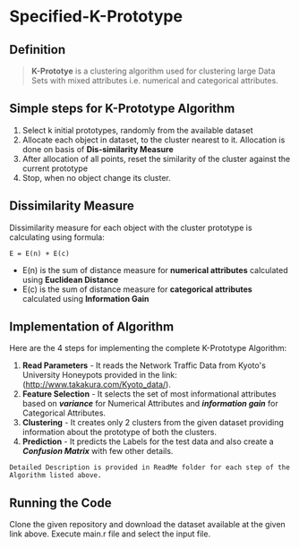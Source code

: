 # Specified-K-Prototype

## Definition
> **K-Prototye** is a clustering algorithm used for clustering large Data Sets with mixed attributes i.e. numerical and categorical attributes.

## Simple steps for K-Prototype Algorithm
1. Select k initial prototypes, randomly from the available dataset
2. Allocate each object in dataset, to the cluster nearest to it. Allocation is done on basis of **Dis-similarity Measure**
3. After allocation of all points, reset the similarity of the cluster against the current prototype
4. Stop, when no object change its cluster.

## Dissimilarity Measure
Dissimilarity measure for each object with the cluster prototype is calculating using formula:
```
E = E(n) + E(c)
```
- E(n) is the sum of distance measure for **numerical attributes** calculated using **Euclidean Distance**
- E(c) is the sum of distance measure for **categorical attributes** calculated using **Information Gain**

## Implementation of Algorithm
Here are the 4 steps for implementing the complete K-Prototype Algorithm:
1. **Read Parameters** - It reads the Network Traffic Data from Kyoto's University Honeypots provided in the link: (http://www.takakura.com/Kyoto_data/).
2. **Feature Selection** - It selects the set of most informational attributes based on **_variance_** for Numerical Attributes and **_information gain_** for Categorical Attributes.
3. **Clustering** - It creates only 2 clusters from the given dataset providing information about the prototype of both the clusters.
4. **Prediction** - It predicts the Labels for the test data and also create a **_Confusion Matrix_** with few other details.
```
Detailed Description is provided in ReadMe folder for each step of the Algorithm listed above.
```

## Running the Code
Clone the given repository and download the dataset available at the given link above. Execute main.r file and select the input file.
